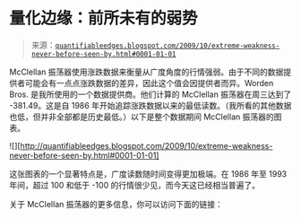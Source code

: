 <!--yml

分类：未分类

日期：2024-05-18 13:10:56

-->

# 量化边缘：前所未有的弱势

> 来源：[`quantifiableedges.blogspot.com/2009/10/extreme-weakness-never-before-seen-by.html#0001-01-01`](http://quantifiableedges.blogspot.com/2009/10/extreme-weakness-never-before-seen-by.html#0001-01-01)

McClellan 振荡器使用涨跌数据来衡量从广度角度的行情强弱。由于不同的数据提供者可能会有一点点涨跌数据的差异，因此这个值会因提供者而异。Worden Bros. 是我所使用的一个数据提供商。他们计算的 McClellan 振荡器在周三达到了 -381.49。这是自 1986 年开始追踪涨跌数据以来的最低读数。（我所看的其他数据也低，但并非全部都是历史最低。）以下是整个数据期间 McClellan 振荡器的图表。

![][http://quantifiableedges.blogspot.com/2009/10/extreme-weakness-never-before-seen-by.html#0001-01-01]

这张图表的一个显著特点是，广度读数随时间变得更加极端。在 1986 年至 1993 年间，超过 100 和低于 -100 的行情很少见，而今天这已经相当普遍了。

关于 McClellan 振荡器的更多信息，你可以访问下面的链接：
